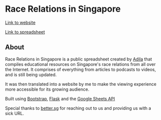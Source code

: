 # Race Relations in Singapore
[Link to website](racerelations.better.sg)


[Link to spreadsheet]()

## About
Race Relations in Singapore is a public spreadsheet created by [Adila](https://www.instagram.com/adila_s/?hl=en) that compiles educational resources on Singapore's race relations from all over the Internet. It comprises of everything from articles to podcasts to videos, and is still being updated. 


It was then translated into a website by me to make the viewing experience more accessible for its growing audience. 


Built using [Bootstrap](https://getbootstrap.com/), [Flask](https://flask.palletsprojects.com/en/1.1.x/) and the [Google Sheets API](https://developers.google.com/sheets/api)


Special thanks to [better.sg](better.sg) for reaching out to us and providing us with a sick URL.
